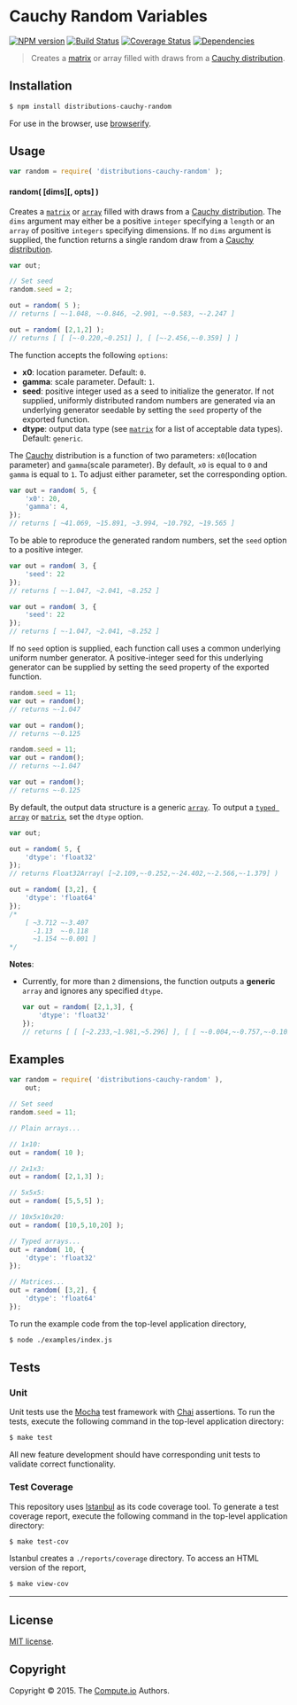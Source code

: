 Cauchy Random Variables
===
[![NPM version][npm-image]][npm-url] [![Build Status][travis-image]][travis-url] [![Coverage Status][codecov-image]][codecov-url] [![Dependencies][dependencies-image]][dependencies-url]

> Creates a [matrix](https://github.com/dstructs/matrix) or array filled with draws from a [Cauchy distribution](https://en.wikipedia.org/wiki/Cauchy_distribution).


## Installation

``` bash
$ npm install distributions-cauchy-random
```

For use in the browser, use [browserify](https://github.com/substack/node-browserify).


## Usage

``` javascript
var random = require( 'distributions-cauchy-random' );
```

#### random( [dims][, opts] )

Creates a [`matrix`](https://github.com/dstructs/matrix) or [`array`](https://developer.mozilla.org/en-US/docs/Web/JavaScript/Reference/Global_Objects/Array) filled with draws from a [Cauchy distribution](https://en.wikipedia.org/wiki/Cauchy_distribution). The `dims` argument may either be a positive `integer` specifying a `length` or an `array` of positive `integers` specifying dimensions. If no `dims` argument is supplied, the function returns a single random draw from a [Cauchy distribution](https://en.wikipedia.org/wiki/Cauchy_distribution).

``` javascript
var out;

// Set seed
random.seed = 2;

out = random( 5 );
// returns [ ~-1.048, ~-0.846, ~2.901, ~-0.583, ~-2.247 ]

out = random( [2,1,2] );
// returns [ [ [~-0.220,~0.251] ], [ [~-2.456,~-0.359] ] ]

```

The function accepts the following `options`:

*	__x0__: location parameter. Default: `0`.
*	__gamma__: scale parameter. Default: `1`.
*	__seed__: positive integer used as a seed to initialize the generator. If not supplied, uniformly distributed random numbers are generated via an underlying generator seedable by setting the `seed` property of the exported function.
*	__dtype__: output data type (see [`matrix`](https://github.com/dstructs/matrix) for a list of acceptable data types). Default: `generic`.

The [Cauchy](https://en.wikipedia.org/wiki/Cauchy_distribution) distribution is a function of two parameters: `x0`(location parameter) and `gamma`(scale parameter). By default, `x0` is equal to `0` and `gamma` is equal to `1`. To adjust either parameter, set the corresponding option.

``` javascript
var out = random( 5, {
	'x0': 20,
	'gamma': 4,
});
// returns [ ~41.069, ~15.891, ~3.994, ~10.792, ~19.565 ]

```

To be able to reproduce the generated random numbers, set the `seed` option to a positive integer.

``` javascript
var out = random( 3, {
	'seed': 22
});
// returns [ ~-1.047, ~2.041, ~8.252 ]

var out = random( 3, {
    'seed': 22
});
// returns [ ~-1.047, ~2.041, ~8.252 ]

```

If no `seed` option is supplied, each function call uses a common underlying uniform number generator. A positive-integer seed for this underlying generator can be supplied by setting the seed property of the exported function.

```javascript
random.seed = 11;
var out = random();
// returns ~-1.047

var out = random();
// returns ~-0.125

random.seed = 11;
var out = random();
// returns ~-1.047

var out = random();
// returns ~-0.125

```

By default, the output data structure is a generic [`array`](https://developer.mozilla.org/en-US/docs/Web/JavaScript/Reference/Global_Objects/Array). To output a [`typed array`](https://developer.mozilla.org/en-US/docs/Web/JavaScript/Typed_arrays) or [`matrix`](https://github.com/dstructs/matrix), set the `dtype` option.

``` javascript
var out;

out = random( 5, {
	'dtype': 'float32'
});
// returns Float32Array( [~2.109,~-0.252,~-24.402,~-2.566,~-1.379] )

out = random( [3,2], {
	'dtype': 'float64'
});
/*
	[ ~3.712 ~-3.407
	  -1.13  ~-0.118
	  ~1.154 ~-0.001 ]
*/

```

__Notes__:
*	Currently, for more than `2` dimensions, the function outputs a __generic__ `array` and ignores any specified `dtype`.

	``` javascript
	var out = random( [2,1,3], {
		'dtype': 'float32'
	});
	// returns [ [ [~2.233,~1.981,~5.296] ], [ [ ~-0.004,~-0.757,~-0.102] ] ]

	```


## Examples

``` javascript
var random = require( 'distributions-cauchy-random' ),
	out;

// Set seed
random.seed = 11;

// Plain arrays...

// 1x10:
out = random( 10 );

// 2x1x3:
out = random( [2,1,3] );

// 5x5x5:
out = random( [5,5,5] );

// 10x5x10x20:
out = random( [10,5,10,20] );

// Typed arrays...
out = random( 10, {
	'dtype': 'float32'
});

// Matrices...
out = random( [3,2], {
	'dtype': 'float64'
});
```

To run the example code from the top-level application directory,

``` bash
$ node ./examples/index.js
```


## Tests

### Unit

Unit tests use the [Mocha](http://mochajs.org/) test framework with [Chai](http://chaijs.com) assertions. To run the tests, execute the following command in the top-level application directory:

``` bash
$ make test
```

All new feature development should have corresponding unit tests to validate correct functionality.


### Test Coverage

This repository uses [Istanbul](https://github.com/gotwarlost/istanbul) as its code coverage tool. To generate a test coverage report, execute the following command in the top-level application directory:

``` bash
$ make test-cov
```

Istanbul creates a `./reports/coverage` directory. To access an HTML version of the report,

``` bash
$ make view-cov
```


---
## License

[MIT license](http://opensource.org/licenses/MIT).


## Copyright

Copyright &copy; 2015. The [Compute.io](https://github.com/compute-io) Authors.


[npm-image]: http://img.shields.io/npm/v/distributions-cauchy-random.svg
[npm-url]: https://npmjs.org/package/distributions-cauchy-random

[travis-image]: http://img.shields.io/travis/distributions-io/cauchy-random/master.svg
[travis-url]: https://travis-ci.org/distributions-io/cauchy-random

[codecov-image]: https://img.shields.io/codecov/c/github/distributions-io/cauchy-random/master.svg
[codecov-url]: https://codecov.io/github/distributions-io/cauchy-random?branch=master

[dependencies-image]: http://img.shields.io/david/distributions-io/cauchy-random.svg
[dependencies-url]: https://david-dm.org/distributions-io/cauchy-random

[dev-dependencies-image]: http://img.shields.io/david/dev/distributions-io/cauchy-random.svg
[dev-dependencies-url]: https://david-dm.org/dev/distributions-io/cauchy-random

[github-issues-image]: http://img.shields.io/github/issues/distributions-io/cauchy-random.svg
[github-issues-url]: https://github.com/distributions-io/cauchy-random/issues
